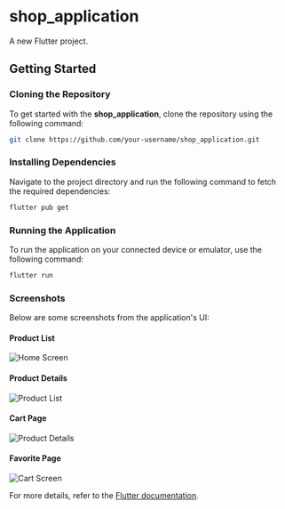# shop_application

A new Flutter project.

## Getting Started

### Cloning the Repository

To get started with the **shop_application**, clone the repository using the following command:

```bash
git clone https://github.com/your-username/shop_application.git
```

### Installing Dependencies

Navigate to the project directory and run the following command to fetch the required dependencies:

```bash
flutter pub get
```

### Running the Application

To run the application on your connected device or emulator, use the following command:

```bash
flutter run
```

### Screenshots

Below are some screenshots from the application's UI:

#### Product List
![Home Screen](images/2.png)

#### Product Details
![Product List](images/1.png)

#### Cart Page
![Product Details](images/3.png)

#### Favorite Page
![Cart Screen](images/4.png)

For more details, refer to the [Flutter documentation](https://docs.flutter.dev/).

